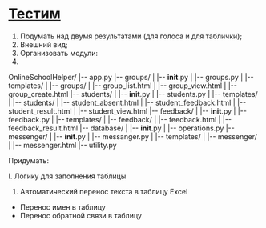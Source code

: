 # [Тестим](https://telegram-converter.onrender.com)

1) Подумать над двумя результатами (для голоса и для таблички);
2) Внешний вид;
3) Организовать модули:
4) 
OnlineSchoolHelper/
|-- app.py
|-- groups/
|   |-- __init__.py
|   |-- groups.py
|   |-- templates/
|       |-- groups/
|           |-- group_list.html
|           |-- group_view.html
|           |-- group_create.html
|-- students/
|   |-- __init__.py
|   |-- students.py
|   |-- templates/
|       |-- students/
|           |-- student_absent.html
|           |-- student_feedback.html
|           |-- student_result.html
|           |-- student_view.html
|-- feedback/
|   |-- __init__.py
|   |-- feedback.py
|   |-- templates/
|       |-- feedback/
|           |-- feedback.html
|           |-- feedback_result.html
|-- database/
|   |-- __init__.py
|   |-- operations.py
|-- messenger/
|   |-- __init__.py
|   |-- messanger.py
|   |-- templates/
|       |-- messenger/
|           |-- messenger.html
|-- utility.py

Придумать:

I. Логику для заполнения таблицы

1) Автоматический перенос текста в таблицу Excel
- Перенос имен в таблицу
- Перенос обратной связи в таблицу